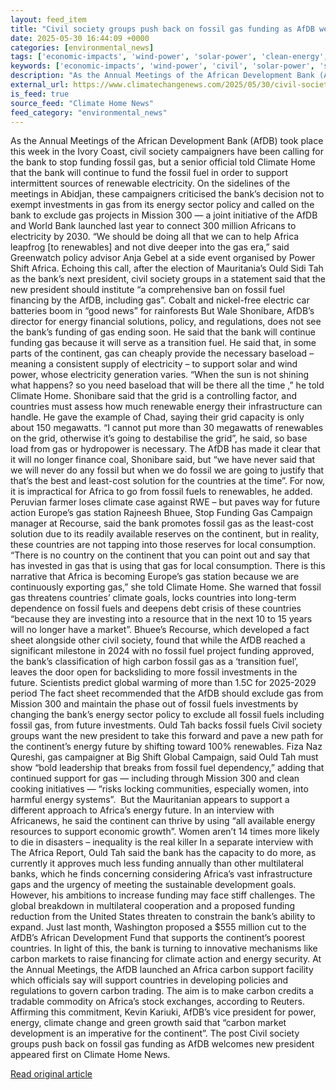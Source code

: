 ```yaml
---
layout: feed_item
title: "Civil society groups push back on fossil gas funding as AfDB welcomes new president"
date: 2025-05-30 16:44:09 +0000
categories: [environmental_news]
tags: ['economic-impacts', 'wind-power', 'solar-power', 'clean-energy', 'year-2024', 'climate-costs', 'fossil-fuels', 'urgent', 'renewable-energy', 'emissions']
keywords: ['economic-impacts', 'wind-power', 'civil', 'solar-power', 'society', 'groups', 'year-2024', 'clean-energy']
description: "As the Annual Meetings of the African Development Bank (AfDB) took place this week in the Ivory Coast, civil society campaigners have been calling for the ba..."
external_url: https://www.climatechangenews.com/2025/05/30/civil-society-groups-push-back-on-fossil-gas-funding-as-african-development-bank/
is_feed: true
source_feed: "Climate Home News"
feed_category: "environmental_news"
---
```


As the Annual Meetings of the African Development Bank (AfDB) took place this week in the Ivory Coast, civil society campaigners have been calling for the bank to stop funding fossil gas, but a senior official told Climate Home that the bank will continue to fund the fossil fuel in order to support intermittent sources of renewable electricity. On the sidelines of the meetings in Abidjan, these campaigners criticised the bank&#8217;s decision not to exempt investments in gas from its energy sector policy and called on the bank to exclude gas projects in Mission 300 &#8212; a joint initiative of the AfDB and World Bank launched last year to connect 300 million Africans to electricity by 2030. &#8220;We should be doing all that we can to help Africa leapfrog [to renewables] and not dive deeper into the gas era,&#8221; said Greenwatch policy advisor Anja Gebel at a side event organised by Power Shift Africa. Echoing this call, after the election of Mauritania&#8217;s Ould Sidi Tah as the bank&#8217;s next president, civil society groups in a statement said that the new president should institute &#8220;a comprehensive ban on fossil fuel financing by the AfDB, including gas&#8221;. Cobalt and nickel-free electric car batteries boom in “good news” for rainforests But Wale Shonibare, AfDB&#8217;s director for energy financial solutions, policy, and regulations, does not see the bank&#8217;s funding of gas ending soon. He said that the bank will continue funding gas because it will serve as a transition fuel. He said that, in some parts of the continent, gas can cheaply provide the necessary baseload &#8211; meaning a consistent supply of electricity &#8211; to support solar and wind power, whose electricity generation varies. &#8220;When the sun is not shining what happens? so you need baseload that will be there all the time ,&#8221; he told Climate Home. Shonibare said that the grid is a controlling factor, and countries must assess how much renewable energy their infrastructure can handle. He gave the example of Chad, saying their grid capacity is only about 150 megawatts. &#8220;I cannot put more than 30 megawatts of renewables on the grid, otherwise it&#8217;s going to destabilise the grid&#8221;, he said, so base load from gas or hydropower is necessary. The AfDB has made it clear that it will no longer finance coal, Shonibare said, but &#8220;we have never said that we will never do any fossil but when we do fossil we are going to justify that that&#8217;s the best and least-cost solution for the countries at the time&#8221;. For now, it is impractical for Africa to go from fossil fuels to renewables, he added. Peruvian farmer loses climate case against RWE – but paves way for future action Europe&#8217;s gas station Rajneesh Bhuee, Stop Funding Gas Campaign manager at Recourse, said the bank promotes fossil gas as the least-cost solution due to its readily available reserves on the continent, but in reality, these countries are not tapping into those reserves for local consumption. &#8220;There is no country on the continent that you can point out and say that has invested in gas that is using that gas for local consumption. There is this narrative that Africa is becoming Europe&#8217;s gas station because we are continuously exporting gas,&#8221; she told Climate Home. She warned that fossil gas threatens countries&#8217; climate goals, locks countries into long-term dependence on fossil fuels and deepens debt crisis of these countries &#8220;because they are investing into a resource that in the next 10 to 15 years will no longer have a market&#8221;. Bhuee&#8217;s Recourse, which developed a fact sheet alongside other civil society, found that while the AfDB reached a significant milestone in 2024 with no fossil fuel project funding approved, the bank&#8217;s classification of high carbon fossil gas as a ‘transition fuel’, leaves the door open for backsliding to more fossil investments in the future. Scientists predict global warming of more than 1.5C for 2025-2029 period The fact sheet recommended that the AfDB should exclude gas from Mission 300 and maintain the phase out of fossil fuels investments by changing the bank&#8217;s energy sector policy to exclude all fossil fuels including fossil gas, from future investments. Ould Tah backs fossil fuels Civil society groups want the new president to take this forward and pave a new path for the continent’s energy future by shifting toward 100% renewables. Fiza Naz Qureshi,&nbsp;gas campaigner at Big Shift Global Campaign, said Ould Tah must show &#8220;bold leadership that breaks from fossil fuel dependency,&#8221; adding that continued support for gas — including through Mission 300 and clean cooking initiatives — &#8220;risks locking communities, especially women, into harmful energy systems&#8221;.&nbsp; But the Mauritanian appears to support a different approach to Africa’s energy future. In an interview with Africanews, he said the continent can thrive by using &#8220;all available energy resources to support economic growth&#8221;. Women aren’t 14 times more likely to die in disasters – inequality is the real killer In a separate interview with The Africa Report, Ould Tah said the bank has the capacity to do more, as currently it approves much less funding annually than other multilateral banks, which he finds concerning considering Africa’s vast infrastructure gaps and the urgency of meeting the sustainable development goals. However, his ambitions to increase funding may face stiff challenges. The global breakdown in multilateral cooperation and a proposed funding reduction from the United States threaten to constrain the bank’s ability to expand. Just last month, Washington proposed a $555 million cut to the AfDB’s African Development Fund that supports the continent’s poorest countries. In light of this, the bank is turning to innovative mechanisms like carbon markets to raise financing for climate action and energy security. At the Annual Meetings, the AfDB launched an Africa carbon support facility which officials say will support countries in developing policies and regulations to govern carbon trading. The aim is to make carbon credits a tradable commodity on Africa&#8217;s stock exchanges, according to Reuters. Affirming this commitment, Kevin Kariuki, AfDB&#8217;s vice president for power, energy, climate change and green growth said that &#8220;carbon market development is an imperative for the continent&#8221;. The post Civil society groups push back on fossil gas funding as AfDB welcomes new president appeared first on Climate Home News.

[Read original article](https://www.climatechangenews.com/2025/05/30/civil-society-groups-push-back-on-fossil-gas-funding-as-african-development-bank/)
